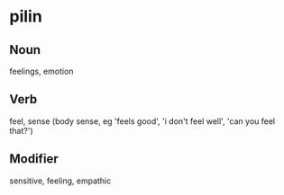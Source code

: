 pilin
===

Noun
---

feelings,  emotion

Verb
---

feel, sense (body sense, eg 'feels good', 'i don't feel well', 'can you feel that?')

Modifier
---

sensitive, feeling, empathic